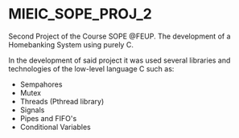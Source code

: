 # MIEIC_SOPE_PROJ_2
Second Project of the Course SOPE @FEUP. The development of a Homebanking System using purely C.

In the development of said project it was used several libraries and technologies of the low-level language C such as:
- Sempahores
- Mutex
- Threads (Pthread library)
- Signals
- Pipes and FIFO's
- Conditional Variables


